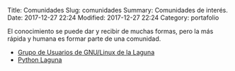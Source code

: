 Title: Comunidades
Slug: comunidades
Summary: Comunidades de interés.
Date: 2017-12-27 22:24
Modified: 2017-12-27 22:24
Category: portafolio


El conocimiento se puede dar y recibir de muchas formas, pero la más rápida y humana es formar parte de una comunidad.

* [Grupo de Usuarios de GNU/Linux de la Laguna](http://gulag.org.mx/)
* [Python Laguna](http://www.pythonlaguna.com/)
